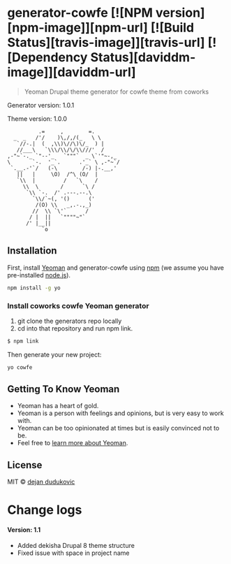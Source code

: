# generator-cowfe [![NPM version][npm-image]][npm-url] [![Build Status][travis-image]][travis-url] [![Dependency Status][daviddm-image]][daviddm-url]
> Yeoman Drupal theme generator for cowfe theme from coworks

Generator version: 1.0.1

Theme version: 1.0.0

```
          .=     ,        =.
  _  _   /'/    )\,/,/(_   \ \
   `//-.|  (  ,\\)\//\)\/_  ) |
   //___\   `\\\/\\/\/\\///'  /
,-"~`-._ `"--'_   `"""`  _ \`'"~-,_
\       `-.  '_`.      .'_` \ ,-"~`/
 `.__.-'`/   (-\        /-) |-.__,'
   ||   |     \O)  /^\ (O/  |
   `\\  |         /   `\    /
     \\  \       /      `\ /
      `\\ `-.  /' .---.--.\
        `\\/`~(, '()      ('
         /(O) \\   _,.-.,_)
        //  \\ `\'`      /
       / |  ||   `""""~"`
      /' |__||
           `o
```


## Installation

First, install [Yeoman](http://yeoman.io) and generator-cowfe using [npm](https://www.npmjs.com/) (we assume you have pre-installed [node.js](https://nodejs.org/)).


```bash
npm install -g yo
```

### Install coworks cowfe Yeoman generator

1. git clone the generators repo locally
2. cd into that repository and run npm link.

```bash
$ npm link
```



Then generate your new project:

```bash
yo cowfe
```

## Getting To Know Yeoman

 * Yeoman has a heart of gold.
 * Yeoman is a person with feelings and opinions, but is very easy to work with.
 * Yeoman can be too opinionated at times but is easily convinced not to be.
 * Feel free to [learn more about Yeoman](http://yeoman.io/).

## License

MIT © [dejan dudukovic]()

# Change logs
#### Version: 1.1

- Added dekisha Drupal 8 theme structure
- Fixed issue with space in project name